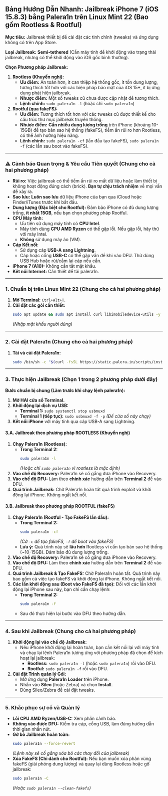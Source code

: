 ## Bảng Hướng Dẫn Nhanh: Jailbreak iPhone 7 (iOS 15.8.3) bằng Palera1n trên Linux Mint 22 (Bao gồm Rootless & Rootful)

**Mục tiêu:** Jailbreak thiết bị để cài đặt các tinh chỉnh (tweaks) và ứng dụng không có trên App Store.

**Loại Jailbreak:** **Semi-tethered** (Cần máy tính để khởi động vào trạng thái jailbreak, nhưng có thể khởi động vào iOS gốc bình thường).

**Chọn Phương pháp Jailbreak:**

1.  **Rootless (Khuyến nghị):**
    * **Ưu điểm:** An toàn hơn, ít can thiệp hệ thống gốc, ít tốn dung lượng, tương thích tốt hơn với các biện pháp bảo mật của iOS 15+, ít bị ứng dụng phát hiện jailbreak.
    * **Nhược điểm:** Một số tweaks cũ chưa được cập nhật để tương thích.
    * **Lệnh chính:** `sudo palera1n -l` (hoặc chỉ `sudo palera1n`)
2.  **Rootful (qua fakeFS):**
    * **Ưu điểm:** Tương thích tốt hơn với các tweaks cũ được thiết kế cho cấu trúc thư mục jailbreak truyền thống.
    * **Nhược điểm:** **Cần nhiều dung lượng trống** trên iPhone (khoảng 10-15GB) để tạo bản sao hệ thống (fakeFS), tiềm ẩn rủi ro hơn Rootless, có thể ảnh hưởng hiệu năng.
    * **Lệnh chính:** `sudo palera1n -cf` (lần đầu tạo fakeFS), `sudo palera1n -f` (các lần sau boot vào fakeFS).

---

### ⚠️ Cảnh báo Quan trọng & Yêu cầu Tiên quyết (Chung cho cả hai phương pháp)

* **Rủi ro:** Việc jailbreak có thể tiềm ẩn rủi ro mất dữ liệu hoặc làm thiết bị không hoạt động đúng cách (brick). **Bạn tự chịu trách nhiệm** về mọi vấn đề xảy ra.
* **Sao lưu:** **Luôn sao lưu** dữ liệu iPhone của bạn qua iCloud hoặc Finder/iTunes trước khi bắt đầu.
* **Dung lượng (Đặc biệt cho Rootful):** Đảm bảo iPhone có đủ dung lượng trống, **ít nhất 15GB**, nếu bạn chọn phương pháp Rootful.
* **CPU Máy tính:**
    * Ưu tiên sử dụng máy tính có **CPU Intel**.
    * Máy tính dùng **CPU AMD Ryzen** có thể gặp lỗi. Nếu gặp lỗi, hãy thử với máy Intel.
    * **Không** sử dụng máy ảo (VM).
* **Cáp Kết nối:**
    * Sử dụng cáp **USB-A sang Lightning**.
    * Cáp hoặc cổng **USB-C** có thể gặp vấn đề khi vào DFU. Thử dùng USB Hub hoặc rút/cắm lại cáp nếu cần.
* **iPhone 7 (A10):** Không cần tắt mật khẩu.
* **Kết nối Internet:** Cần thiết để tải palera1n.

---

### 1. Chuẩn bị trên Linux Mint 22 (Chung cho cả hai phương pháp)

1.  **Mở Terminal:** `Ctrl+Alt+T`.
2.  **Cài đặt các gói cần thiết:**
    ```bash
    sudo apt update && sudo apt install curl libimobiledevice-utils -y
    ```
    *(Nhập mật khẩu người dùng)*

---

### 2. Cài đặt Palera1n (Chung cho cả hai phương pháp)

1.  **Tải và cài đặt Palera1n:**
    ```bash
    sudo /bin/sh -c "$(curl -fsSL https://static.palera.in/scripts/install.sh)"
    ```

---

### 3. Thực hiện Jailbreak (Chọn 1 trong 2 phương pháp dưới đây)

**Bước chuẩn bị chung (Làm trước khi chạy lệnh palera1n):**

1.  **Mở HAI cửa sổ Terminal.**
2.  **Khởi động lại dịch vụ USB:**
    * **Terminal 1:** `sudo systemctl stop usbmuxd`
    * **Terminal 1 (tiếp tục):** `sudo usbmuxd -f -p` *(Để cửa sổ này chạy)*
3.  **Kết nối iPhone** với máy tính qua cáp USB-A sang Lightning.

#### 3.A. Jailbreak theo phương pháp ROOTLESS (Khuyến nghị)

1.  **Chạy Palera1n (Rootless):**
    * **Trong Terminal 2:**
        ```bash
        sudo palera1n -l
        ```
        *(Hoặc chỉ `sudo palera1n` vì rootless là mặc định)*
2.  **Vào chế độ Recovery:** Palera1n sẽ cố gắng đưa iPhone vào Recovery.
3.  **Vào chế độ DFU:** Làm theo **chính xác** hướng dẫn trên **Terminal 2** để vào DFU.
4.  **Quá trình Jailbreak:** Chờ Palera1n hoàn tất quá trình exploit và khởi động lại iPhone. Không ngắt kết nối.

#### 3.B. Jailbreak theo phương pháp ROOTFUL (fakeFS)

1.  **Chạy Palera1n (Rootful - Tạo FakeFS lần đầu):**
    * **Trong Terminal 2:**
        ```bash
        sudo palera1n -cf
        ```
        *(Cờ `-c` để tạo fakeFS, `-f` để boot vào fakeFS)*
    * **Lưu ý:** Quá trình này sẽ **lâu hơn** Rootless vì cần tạo bản sao hệ thống (~10-15GB). Đảm bảo đủ dung lượng trống.
2.  **Vào chế độ Recovery:** Palera1n sẽ cố gắng đưa iPhone vào Recovery.
3.  **Vào chế độ DFU:** Làm theo **chính xác** hướng dẫn trên **Terminal 2** để vào DFU.
4.  **Quá trình Jailbreak & Tạo FakeFS:** Chờ Palera1n hoàn tất. Quá trình này bao gồm cả việc tạo fakeFS và khởi động lại iPhone. Không ngắt kết nối.
5.  **Các lần khởi động sau (Boot vào FakeFS đã tạo):** Đối với các lần khởi động lại iPhone sau này, bạn chỉ cần chạy lệnh:
    * **Trong Terminal 2:**
        ```bash
        sudo palera1n -f
        ```
    * Sau đó thực hiện lại bước vào DFU theo hướng dẫn.

---

### 4. Sau khi Jailbreak (Chung cho cả hai phương pháp)

1.  **Khởi động lại vào chế độ Jailbreak:**
    * Nếu iPhone khởi động lại hoàn toàn, bạn cần kết nối lại với máy tính và chạy lại lệnh Palera1n tương ứng với phương pháp đã chọn để kích hoạt lại jailbreak:
        * **Rootless:** `sudo palera1n -l` (hoặc `sudo palera1n`) rồi vào DFU.
        * **Rootful:** `sudo palera1n -f` rồi vào DFU.
2.  **Cài đặt Trình quản lý Gói:**
    * Mở ứng dụng **Palera1n Loader** trên iPhone.
    * Nhấn vào **Sileo** (hoặc Zebra) và chọn **Install**.
    * Dùng Sileo/Zebra để cài đặt tweaks.

---

### 5. Khắc phục sự cố và Quản lý

* **Lỗi CPU AMD Ryzen/USB-C:** Xem phần cảnh báo.
* **Không vào được DFU:** Kiểm tra cáp, cổng USB, làm đúng hướng dẫn thời gian nhấn nút.
* **Gỡ bỏ Jailbreak hoàn toàn:**
    ```bash
    sudo palera1n --force-revert
    ```
    *(Lệnh này sẽ cố gắng xóa bỏ các thay đổi của jailbreak)*
* **Xóa FakeFS (Chỉ dành cho Rootful):** Nếu bạn muốn xóa phân vùng fakeFS (giải phóng dung lượng) và quay lại dùng Rootless hoặc gỡ jailbreak:
    ```bash
    sudo palera1n -C
    ```
    *(Hoặc `sudo palera1n --clean-fakefs`)*
